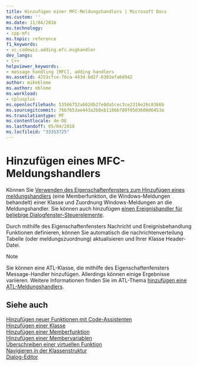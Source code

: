 ```yaml
---
title: Hinzufügen einer MFC-Meldungshandlers | Microsoft Docs
ms.custom: ''
ms.date: 11/04/2016
ms.technology:
- cpp-mfc
ms.topic: reference
f1_keywords:
- vc.codewiz.adding.mfc.msghandler
dev_langs:
- C++
helpviewer_keywords:
- message handling [MFC], adding handlers
ms.assetid: 4251cfce-76ca-443d-bd2f-6303afa6d942
author: mikeblome
ms.author: mblome
ms.workload:
- cplusplus
ms.openlocfilehash: 53566752a662db27e0da5cec3ce2316e26c8366b
ms.sourcegitcommit: 76b7653ae443a2b8eb1186b789f8503609d6453e
ms.translationtype: MT
ms.contentlocale: de-DE
ms.lasthandoff: 05/04/2018
ms.locfileid: "33353725"
---
```

# <a name="adding-an-mfc-message-handler"></a>Hinzufügen eines MFC-Meldungshandlers
Können Sie [Verwenden des Eigenschaftenfensters zum Hinzufügen eines meldungshandlers](../../mfc/reference/mapping-messages-to-functions.md) (eine Memberfunktion, die Windows-Meldungen behandelt) einer Klasse und Zuordnung Windows-Meldungen an die Meldungshandler. Sie können auch hinzufügen [einen Ereignishandler für beliebige Dialogfenster-Steuerelemente](../../windows/adding-event-handlers-for-dialog-box-controls.md).  
  
 Durch mithilfe des Eigenschaftenfensters Nachricht und Ereignisbehandlung Funktionen definieren, können Sie automatisch die nachrichtenverteilung Tabelle (oder meldungszuordnung) aktualisieren und Ihrer Klasse Header-Datei.  
  
> [!NOTE]
>  Sie können eine ATL-Klasse, die mithilfe des Eigenschaftenfensters Message-Handler hinzufügen. Allerdings können einige Ergebnisse variieren. Weitere Informationen finden Sie im ATL-Thema [hinzufügen eine ATL-Meldungshandlers](../../atl/adding-an-atl-message-handler.md).  
  
## <a name="see-also"></a>Siehe auch  
 [Hinzufügen neuer Funktionen mit Code-Assistenten](../../ide/adding-functionality-with-code-wizards-cpp.md)   
 [Hinzufügen einer Klasse](../../ide/adding-a-class-visual-cpp.md)   
 [Hinzufügen einer Memberfunktion](../../ide/adding-a-member-function-visual-cpp.md)   
 [Hinzufügen einer Membervariablen](../../ide/adding-a-member-variable-visual-cpp.md)   
 [Überschreiben einer virtuellen Funktion](../../ide/overriding-a-virtual-function-visual-cpp.md)   
 [Navigieren in der Klassenstruktur](../../ide/navigating-the-class-structure-visual-cpp.md)   
 [Dialog-Editor](../../windows/dialog-editor.md)

